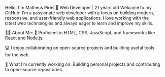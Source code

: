 Hello, I'm Matheus Pires 👋
Web Developer | 21 years old
Welcome to my GitHub! I'm a passionate web developer with a focus on building modern, responsive, and user-friendly web applications. I love working with the latest web technologies and always eager to learn and improve my skills.

🧑‍💻 About Me:
🔧 Proficient in HTML, CSS, JavaScript, and frameworks like React and Node.js.

💻 I enjoy collaborating on open-source projects and building useful tools for the web.

🌱 What I’m currently working on:
Building personal projects and contributing to open-source repositories.

